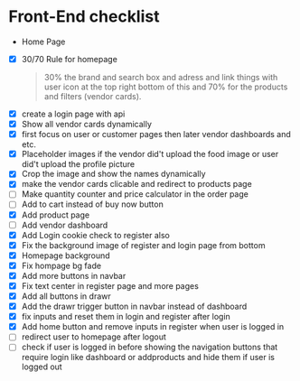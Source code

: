 # Front-End checklist 

- Home Page
- [x] 30/70 Rule for homepage
  > 30% the brand and search box and adress and link things with user icon at the top right bottom of  this and 70% for the products and filters (vendor cards).
- [x] create a login page with api
- [x] Show all vendor cards dynamically 
- [x] first focus on user or customer pages then later vendor dashboards and etc.
- [x] Placeholder images if the vendor did't upload the food image or user did't upload the profile picture
- [x] Crop the image and show the names dynamically 
- [x] make the vendor cards clicable and redirect to products page
- [ ] Make quantity counter and price calculator in the order page
- [ ] Add to cart instead of buy now button
- [x] Add product page 
- [ ] Add vendor dashboard
- [x] Add Login cookie check to register also
- [x] Fix the background image of register and login page from bottom
- [x] Homepage background
- [x] Fix hompage bg fade
- [x] Add more buttons in navbar
- [x] Fix text center in register page and more pages
- [x] Add all buttons in drawr 
- [x] Add the drawr trigger button in navbar instead of dashboard
- [x] fix inputs and reset them in login and register after login 
- [x] Add home button and remove inputs in register when user is logged in
- [ ] redirect user to homepage after logout
- [ ] check if user is logged in before showing the navigation buttons that require login like dashboard or addproducts and hide them if user is logged out